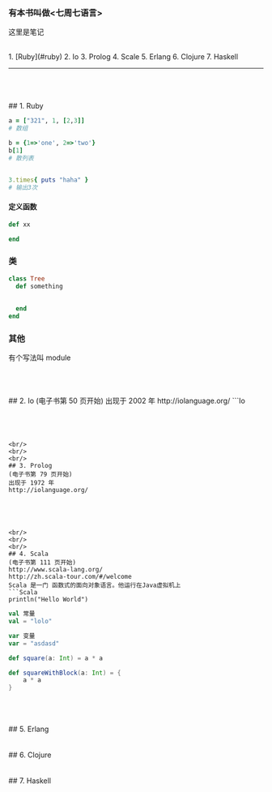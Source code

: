 ### 有本书叫做<七周七语言>  
这里是笔记  


<br/>
1. [Ruby](#ruby)  
2. Io  
3. Prolog  
4. Scale  
5. Erlang  
6. Clojure  
7. Haskell  




---



<br/>
<br/>
<br/>
## 1. <a name="ruby"></a>Ruby  

```Ruby
a = ["321", 1, [2,3]]
# 数组

b = {1=>'one', 2=>'two'}
b[1]
# 散列表


3.times{ puts "haha" }
# 输出3次

```



#### 定义函数
```Ruby
def xx

end

```


### 类
```Ruby
class Tree
  def something
  
  
  end
end

```

### 其他
有个写法叫 module 





<br/>
<br/>
<br/>
## 2. Io
(电子书第 50 页开始)  
出现于 2002 年  
http://iolanguage.org/  
```Io


```




<br/>
<br/>
<br/>
## 3. Prolog  
(电子书第 79 页开始)  
出现于 1972 年  
http://iolanguage.org/  





<br/>
<br/>
<br/>
## 4. Scala  
(电子书第 111 页开始)  
http://www.scala-lang.org/  
http://zh.scala-tour.com/#/welcome  
Scala 是一门 函数式的面向对象语言。他运行在Java虚拟机上  
```Scala
println("Hello World")
```

```Scala
val 常量
val = "lolo"

var 变量
var = "asdasd"

```

```Scala
def square(a: Int) = a * a

def squareWithBlock(a: Int) = {
    a * a
}
```





<br/>
<br/>
<br/>
## 5. Erlang  



<br/>
<br/>
<br/>
## 6. Clojure  


<br/>
<br/>
<br/>
## <a name="head1234"></a>7. Haskell  
































